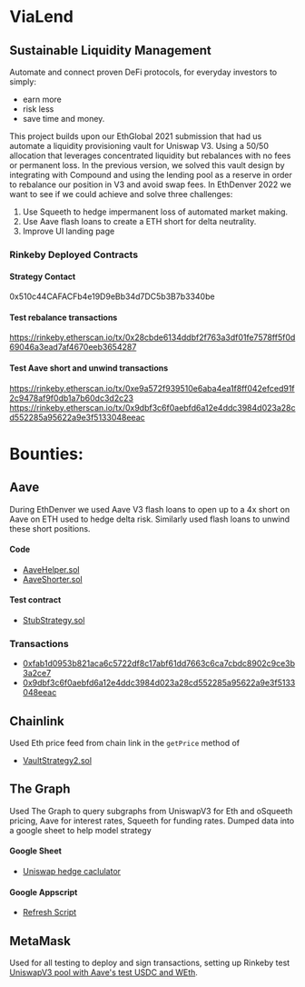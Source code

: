 # ViaLend
## Sustainable Liquidity Management

Automate and connect proven DeFi protocols, for everyday investors to simply:
* earn more
* risk less 
* save time and money. 

This project builds upon our EthGlobal 2021 submission that had us
automate a liquidity provisioning vault for Uniswap V3. Using a 50/50
allocation that leverages concentrated liquidity but rebalances with no
fees or permanent loss. In the previous version, we solved this vault
design by integrating with Compound and using the lending pool as a
reserve in order to rebalance our position in V3 and avoid swap fees. In
EthDenver 2022 we want to see if we could achieve and solve three
challenges:

1. Use Squeeth to hedge impermanent loss of automated market making.
2. Use Aave flash loans to create a ETH short for delta neutrality.
3. Improve UI landing page

### Rinkeby Deployed Contracts 
#### Strategy Contact
0x510c44CAFACFb4e19D9eBb34d7DC5b3B7b3340be

#### Test rebalance transactions
https://rinkeby.etherscan.io/tx/0x28cbde6134ddbf2f763a3df01fe7578ff5f0d69046a3ead7af4670eeb3654287

#### Test Aave short and unwind transactions
https://rinkeby.etherscan.io/tx/0xe9a572f939510e6aba4ea1f8ff042efced91f2c9478af9f0db1a7b60dc3d2c23
https://rinkeby.etherscan.io/tx/0x9dbf3c6f0aebfd6a12e4ddc3984d023a28cd552285a95622a9e3f5133048eeac

# **Bounties**:
## Aave
During EthDenver we used Aave V3 flash loans to open up to a 4x short on Aave on ETH used to hedge delta risk. Similarly used flash loans to unwind these short positions.

#### Code
* [AaveHelper.sol](https://github.com/Vialend-Vaults/Vialend-Eth-Denver/blob/eth-denver/vaults/contracts/AaveHelper.sol)
* [AaveShorter.sol](https://github.com/Vialend-Vaults/Vialend-Eth-Denver/blob/eth-denver/vaults/contracts/AaveShorter.sol)

#### Test contract
* [StubStrategy.sol](https://github.com/Vialend-Vaults/Vialend-Eth-Denver/blob/eth-denver/vaults/test/StubStrategy.sol)

### Transactions
* [0xfab1d0953b821aca6c5722df8c17abf61dd7663c6ca7cbdc8902c9ce3b3a2ce7](https://rinkeby.etherscan.io/tx/0xfab1d0953b821aca6c5722df8c17abf61dd7663c6ca7cbdc8902c9ce3b3a2ce7)
* [0x9dbf3c6f0aebfd6a12e4ddc3984d023a28cd552285a95622a9e3f5133048eeac](https://rinkeby.etherscan.io/tx/0x9dbf3c6f0aebfd6a12e4ddc3984d023a28cd552285a95622a9e3f5133048eeac)

## Chainlink 
Used Eth price feed from chain link in the `getPrice` method of 
* [VaultStrategy2.sol](https://github.com/Vialend-Vaults/Vialend-Eth-Denver/blob/eth-denver/vaults/contracts/VaultStrategy2.sol)

## The Graph
Used The Graph to query subgraphs from UniswapV3 for Eth and oSqueeth pricing, Aave for interest rates, Squeeth for funding rates. Dumped data into a google sheet to help model strategy
#### Google Sheet
* [Uniswap hedge caclulator](https://docs.google.com/spreadsheets/d/1hCn7UdgrEygIchyvL8GpwbtkKaEENkZezYH3oazEQN0/edit?usp=sharing)
#### Google Appscript 
* [Refresh Script](https://docs.google.com/spreadsheets/d/1hCn7UdgrEygIchyvL8GpwbtkKaEENkZezYH3oazEQN0/edit?usp=sharing)


## MetaMask
Used for all testing to deploy and sign transactions, setting up Rinkeby test [UniswapV3 pool with Aave's test USDC and WEth](https://rinkeby.etherscan.io/address/0x4d43654A8669f1B89ed75dEd048173F65c4047fa).
